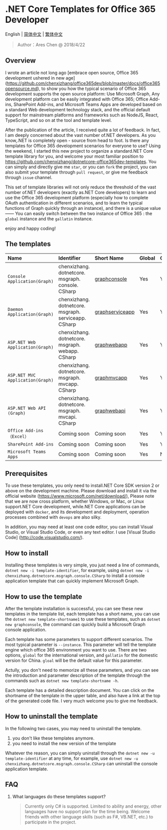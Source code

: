 # .NET Core Templates for Office 365 Developer

English | [简体中文](https://github.com/chenxizhang/dotnetcore-office365dev-templates/blob/master/lang/zh-cn/README.md) | [繁体中文](https://github.com/chenxizhang/dotnetcore-office365dev-templates/blob/master/lang/zh-tw/README.md)

> Author：Ares Chen @ 2018/4/22

## Overview

I wrote an article not long ago [embrace open source, Office 365 development ushered in new age] (https://github.com/chenxizhang/office365dev/blob/master/docs/office365opensource.md), to show you how the typical scenario of Office 365 development supports the open source platform: Use Microsoft Graph, Any development platform can be easily integrated with Office 365; Office Add-ins, SharePoint Add-ins, and Microsoft Teams Apps are developed based on a standard Web development technology stack, and the official default support for mainstream platforms and frameworks such as NodeJS, React, TypeScript, and so on at the tool and template level.

After the publication of the article, I received quite a lot of feedback. In fact, I am deeply concerned about the vast number of.NET developers. As you know,.NET is completely open - source from head to foot. Is there any templates for Office 365 development scenarios for everyone to use? Using the weekend, I started this new project to organize a standard.NET Core template library for you, and welcome your most familiar position to <https://github.com/chenxizhang/dotnetcore-office365dev-templates>. You can simply and directly give me `star`, or you can `fork` the project, you can also submit your template through `pull request`, or give me feedback through `issue` channel.

This set of template libraries will not only reduce the threshold of the vast number of.NET developers (exactly as.NET Core developers) to learn and use the Office 365 development platform (especially how to complete OAuth authentication in different scenarios, and to learn the typical functions of Graph quickly through an instance), and there is a unique value ——  You can easily switch between the two instance of Office 365 : the `global` instance and the `gallatin` instance. 

enjoy and happy coding!

## The templates

|Name|Identifier|Short Name|Global|Gallatin|
|:---|:---|:---|:---|:---|
|`Console Application(Graph)`|chenxizhang.<br />dotnetcore.<br />msgraph.<br />console.<br />CSharp|[graphconsole](https://github.com/chenxizhang/dotnetcore-office365dev-templates/blob/master/dotnetcore-graph-console/README.md)|Yes|Yes|
|`Daemon Application(Graph)`|chenxizhang.<br />dotnetcore.<br />msgraph.<br />serviceapp.<br />CSharp|[graphserviceapp](https://github.com/chenxizhang/dotnetcore-office365dev-templates/tree/master/dotnetcore-graph-serviceapp/README.md)|Yes|Yes|
|`ASP.NET Web Application(Graph)`|chenxizhang.<br />dotnetcore.<br />msgraph.<br />webapp.<br />CSharp|[graphwebapp](https://github.com/chenxizhang/dotnetcore-office365dev-templates/tree/master/dotnetcore-graph-webapp/README.md)|Yes|Yes|
|`ASP.NET MVC Application(Graph)`|chenxizhang.<br />dotnetcore.<br />msgraph.<br />mvcapp.<br />CSharp|[graphmvcapp](https://github.com/chenxizhang/dotnetcore-office365dev-templates/tree/master/dotnetcore-graph-mvcapp/README.md)|Yes|Yes|
|`ASP.NET Web API (Graph)`|chenxizhang.<br />dotnetcore.<br />msgraph.<br />mvcapi.<br />CSharp|[graphwebapi](https://github.com/chenxizhang/dotnetcore-office365dev-templates/tree/master/dotnetcore-graph-webapi/README.md)|Yes|Yes|
|`Office Add-ins （Excel）`|Coming soon|Coming soon|Yes|Yes|
|`SharePoint Add-ins` |Coming soon|Coming soon|Yes|Yes|
|`Microsoft Teams Apps` |Coming soon|Coming soon|Yes|No|

## Prerequisites

To use these templates, you only need to install.NET Core SDK version 2 or above on the development machine. Please download and install it via the official website (<https://www.microsoft.com/net/download/>), Please note that we are now cross platform, whether Windows, or Mac, or Linux support.NET Core development, while.NET Core applications can be deployed with `docker`, and its development and deployment, operation processes combined with `devops` are also silky.

In addition, you may need at least one code editor, you can install Visual Studio, or Visual Studio Code, or even any text editor. I use [Visual Studio Code] (http://code.visualstudio.com/).

## How to install

Installing these templates is very simple, you just need a line of commands, `dotnet new -i template-identifier`, for example, using `dotnet new -i chenxizhang.dotnetcore.msgraph.console.CSharp` to install a console application template that can quickly implement Microsoft Graph.

## How to use the template

After the template installation is successful, you can see these new templates in the template list, each template has a short name, you can use the `dotnet new template-shortname1` to use these templates, such as `dotnet new graphconsole`, the command can quickly build a Microsoft Graph console application.

Each template has some parameters to support different scenarios. The most typical parameter is `--instance`. This parameter will tell the template engine which office 365 environment you want to use. There are two options, `global` for the international version, and `gallatin` for the domestic version for China. `gloal` will be the default value for this parameter.

Actully, you don't need to memorize all these parameters, and you can see the introduction and parameter description of the template through the commands such as `dotnet new template-shortname -h`.

Each template has a detailed description document. You can click on the shortname of the template in the upper table, and also have a link at the top of the generated code file. I very much welcome you to give me feedback.

## How to uninstall the template

In the following two cases, you may need to uninstall the template.
1. you don't like these templates anymore.
1. you need to install the new version of the template

Whatever the reason, you can simply uninstall through the `dotnet new -u template-identifier` at any time, for example, use `dotnet new -u chenxizhang.dotnetcore.msgraph.console.CSharp` can uninstall the console application template. 

## FAQ

1. What languages do these templates support?
    >Currently only C# is supported. Limited to ability and energy, other languages have no support plan for the time being. Welcome friends with other language skills (such as F#, VB.NET, etc.) to participate in the project.